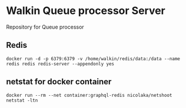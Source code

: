 # Walkin Queue processor Server

Repository for Queue processor

## Redis
```docker run -d -p 6379:6379 -v /home/walkin/redis/data:/data --name redis redis redis-server --appendonly yes```


## netstat for docker container
```docker run --rm --net container:graphql-redis nicolaka/netshoot netstat -ltn```

